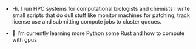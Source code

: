 - Hi, I run HPC systems for computational biologists and chemists
I write small scripts that do dull stuff like monitor machines for patching, track license use and submitting compute jobs to cluster queues.

- 🌱 I’m currently learning more Python some Rust and how to compute with gpus


<!---
ihayhurst/ihayhurst is a ✨ special ✨ repository because its `README.md` (this file) appears on your GitHub profile.
You can click the Preview link to take a look at your changes.
--->
